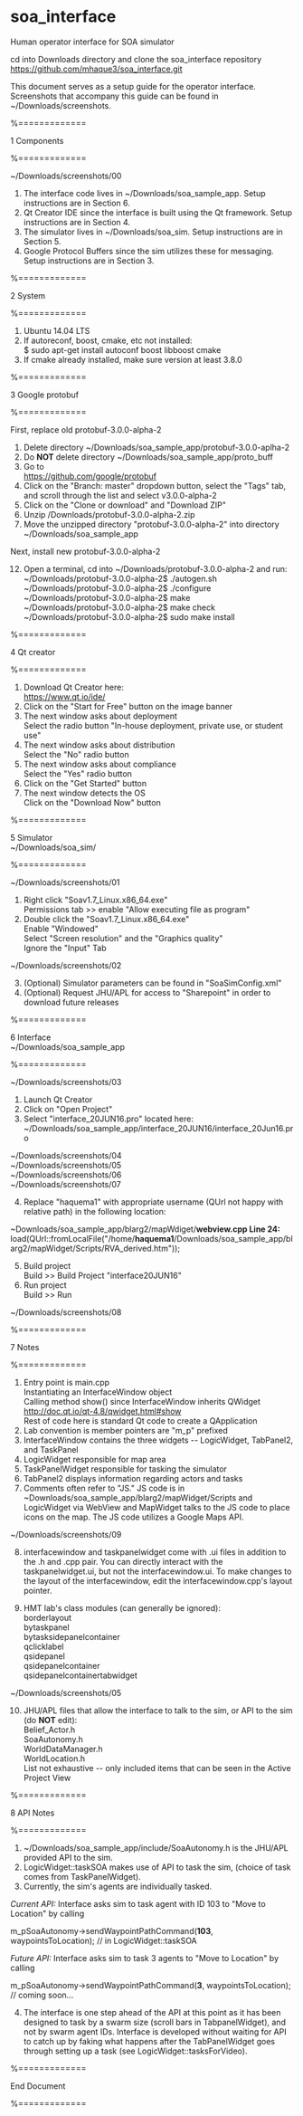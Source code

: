 # soa_interface
Human operator interface for SOA simulator



cd into Downloads directory and clone the soa_interface repository <br />
	https://github.com/mhaque3/soa_interface.git<br />
		
This document serves as a setup guide for the operator interface. Screenshots that accompany this guide can be found in ~/Downloads/screenshots.<br /> 



%=============

1  Components

%=============
	
	

~/Downloads/screenshots/00<br />
 
01.  The interface code lives in ~/Downloads/soa_sample_app. Setup instructions are in Section 6.<br />
02.  Qt Creator IDE since the interface is built using the Qt framework. Setup instructions are in Section 4.<br />  
03.  The simulator lives in ~/Downloads/soa_sim. Setup instructions are in Section 5.<br /> 
03.  Google Protocol Buffers since the sim utilizes these for messaging. Setup instructions are in Section 3.<br />



%=============

2  System

%=============



01.  Ubuntu 14.04 LTS<br />
02.  If autoreconf, boost, cmake, etc not installed:<br />
	$  sudo apt-get install autoconf boost libboost cmake<br />
03.  If cmake already installed, make sure version at least 3.8.0<br />



%=============

3  Google protobuf

%=============



First, replace old protobuf-3.0.0-alpha-2<br /> 

01.  Delete directory ~/Downloads/soa_sample_app/protobuf-3.0.0-aplha-2<br /> 
02.  Do **NOT** delete directory ~/Downloads/soa_sample_app/proto_buff<br /> 
03.  Go to<br />
	https://github.com/google/protobuf<br />
04.  Click on the "Branch: master" dropdown button, select the "Tags" tab, and scroll through the list and select v3.0.0-alpha-2<br />
08.  Click on the "Clone or download" and "Download ZIP"<br />
10.  Unzip /Downloads/protobuf-3.0.0-alpha-2.zip<br />
11.  Move the unzipped directory "protobuf-3.0.0-alpha-2" into directory ~/Downloads/soa_sample_app<br />

Next, install new protobuf-3.0.0-alpha-2<br />

12.  Open a terminal, cd into ~/Downloads/protobuf-3.0.0-alpha-2 and run:<br />
~/Downloads/protobuf-3.0.0-alpha-2$  ./autogen.sh<br />
~/Downloads/protobuf-3.0.0-alpha-2$  ./configure<br />
~/Downloads/protobuf-3.0.0-alpha-2$  make<br />
~/Downloads/protobuf-3.0.0-alpha-2$  make check<br />
~/Downloads/protobuf-3.0.0-alpha-2$  sudo make install<br />



%=============

4  Qt creator

%=============



01.  Download Qt Creator here:<br />
	https://www.qt.io/ide/<br />
02.  Click on the "Start for Free" button on the image banner<br />
03.  The next window asks about deployment<br />
	Select the radio button "In-house deployment, private use, or student use"<br />
04.  The next window asks about distribution<br />
	Select the "No" radio button<br /> 
05.  The next window asks about compliance<br />
	Select the "Yes" radio button<br />
06.  Click on the "Get Started" button<br />
07.  The next window detects the OS<br />
	Click on the "Download Now" button<br />



%=============

5  Simulator<br />
~/Downloads/soa_sim/

%=============



~/Downloads/screenshots/01<br />

01.  Right click "Soav1.7_Linux.x86_64.exe"<br />
	Permissions tab >> enable "Allow executing file as program"<br />
02.  Double click the "Soav1.7_Linux.x86_64.exe"<br />
	Enable "Windowed"<br />
	Select "Screen resolution" and the "Graphics quality"<br />
  	Ignore the "Input" Tab<br />
  	  	
~/Downloads/screenshots/02<br />

03.  (Optional) Simulator parameters can be found in "SoaSimConfig.xml"<br />
04.  (Optional) Request JHU/APL for access to "Sharepoint" in order to download future releases<br />



%=============

6  Interface<br /> 
~/Downloads/soa_sample_app

%=============



~/Downloads/screenshots/03<br />

01.  Launch Qt Creator<br />
02.  Click on "Open Project"<br />
03.  Select "interface_20JUN16.pro" located here:<br />
	~/Downloads/soa_sample_app/interface_20JUN16/interface_20Jun16.pro<br />

~/Downloads/screenshots/04<br />
~/Downloads/screenshots/05<br />
~/Downloads/screenshots/06<br />
~/Downloads/screenshots/07<br />

04.  Replace "haquema1" with appropriate username (QUrl not happy with relative path) in the following location:<br />

~Downloads/soa_sample_app/blarg2/mapWdiget/**webview.cpp Line 24:**<br />
load(QUrl::fromLocalFile("/home/**haquema1**/Downloads/soa_sample_app/blarg2/mapWidget/Scripts/RVA_derived.htm"));<br />

05.  Build project<br />
	Build >> Build Project "interface20JUN16"<br />
06.  Run project<br />
	Build >> Run<br />
	
~/Downloads/screenshots/08<br />



%=============

7  Notes

%=============



01.  Entry point is main.cpp<br />
	Instantiating an InterfaceWindow object<br />
	Calling method show() since InterfaceWindow inherits QWidget<br />
	http://doc.qt.io/qt-4.8/qwidget.html#show<br />
	Rest of code here is standard Qt code to create a QApplication<br />
02.  Lab convention is member pointers are "m_p" prefixed<br />
03.  InterfaceWindow contains the three widgets -- LogicWidget, TabPanel2, and TaskPanel<br />
04.  LogicWidget responsible for map area<br />
05.  TaskPanelWidget responsible for tasking the simulator<br />
06.  TabPanel2 displays information regarding actors and tasks<br />
07.  Comments often refer to "JS." JS code is in ~Downloads/soa_sample_app/blarg2/mapWidget/Scripts and LogicWidget via WebView and MapWidget talks to the JS code to place icons on the map. The JS code utilizes a Google Maps API.<br /> 

~/Downloads/screenshots/09<br />

08.  interfacewindow and taskpanelwidget come with .ui files in addition to the .h and .cpp pair. You can directly interact with the taskpanelwidget.ui, but not the interfacewindow.ui. To make changes to the layout of the interfacewindow, edit the interfacewindow.cpp's layout pointer.<br />

09.  HMT lab's class modules (can generally be ignored):<br />
	borderlayout<br />
	bytaskpanel<br />
	bytasksidepanelcontainer<br />
	qclicklabel<br />
	qsidepanel<br />
	qsidepanelcontainer<br />
	qsidepanelcontainertabwidget<br />
	
~/Downloads/screenshots/05<br />
	
10.  JHU/APL files that allow the interface to talk to the sim, or API to the sim (do **NOT** edit):<br /> 
	Belief_Actor.h<br />
	SoaAutonomy.h<br />
	WorldDataManager.h<br />
	WorldLocation.h<br />
     List not exhaustive -- only included items that can be seen in the Active Project View<br />
     
     
     
%=============

8  API Notes

%=============



01.  ~/Downloads/soa_sample_app/include/SoaAutonomy.h is the JHU/APL provided API to the sim.<br />
02.  LogicWidget::taskSOA makes use of API to task the sim, (choice of task comes from TaskPanelWidget).<br />
03.  Currently, the sim's agents are individually tasked.<br />

*Current API:* Interface asks sim to task agent with ID 103 to "Move to Location" by calling<br />

m_pSoaAutonomy->sendWaypointPathCommand(**103**, waypointsToLocation); // in LogicWidget::taskSOA<br />

*Future API:* Interface asks sim to task 3 agents to "Move to Location" by calling<br />

m_pSoaAutonomy->sendWaypointPathCommand(**3**, waypointsToLocation); // coming soon...<br />

04.  The interface is one step ahead of the API at this point as it has been designed to task by a swarm size (scroll bars in TabpanelWidget), and not by swarm agent IDs. Interface is developed without waiting for API to catch up by faking what happens after the TabPanelWidget goes through setting up a task (see LogicWidget::tasksForVideo).<br />



%=============

End Document

%=============



